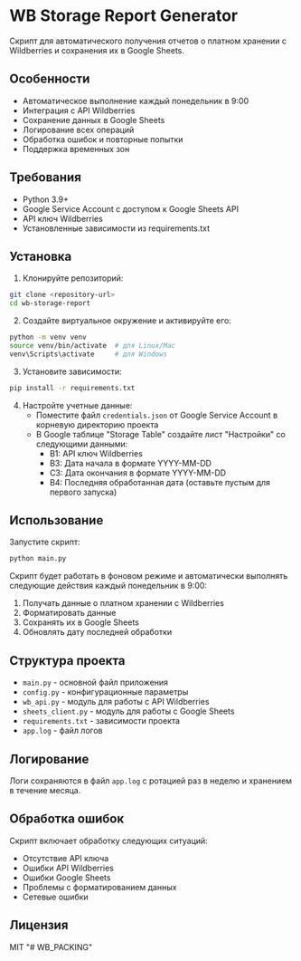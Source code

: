 # WB Storage Report Generator

Скрипт для автоматического получения отчетов о платном хранении с Wildberries и сохранения их в Google Sheets.

## Особенности

- Автоматическое выполнение каждый понедельник в 9:00
- Интеграция с API Wildberries
- Сохранение данных в Google Sheets
- Логирование всех операций
- Обработка ошибок и повторные попытки
- Поддержка временных зон

## Требования

- Python 3.9+
- Google Service Account с доступом к Google Sheets API
- API ключ Wildberries
- Установленные зависимости из requirements.txt

## Установка

1. Клонируйте репозиторий:
```bash
git clone <repository-url>
cd wb-storage-report
```

2. Создайте виртуальное окружение и активируйте его:
```bash
python -m venv venv
source venv/bin/activate  # для Linux/Mac
venv\Scripts\activate     # для Windows
```

3. Установите зависимости:
```bash
pip install -r requirements.txt
```

4. Настройте учетные данные:
   - Поместите файл `credentials.json` от Google Service Account в корневую директорию проекта
   - В Google таблице "Storage Table" создайте лист "Настройки" со следующими данными:
     - B1: API ключ Wildberries
     - B3: Дата начала в формате YYYY-MM-DD
     - C3: Дата окончания в формате YYYY-MM-DD
     - B4: Последняя обработанная дата (оставьте пустым для первого запуска)

## Использование

Запустите скрипт:
```bash
python main.py
```

Скрипт будет работать в фоновом режиме и автоматически выполнять следующие действия каждый понедельник в 9:00:
1. Получать данные о платном хранении с Wildberries
2. Форматировать данные
3. Сохранять их в Google Sheets
4. Обновлять дату последней обработки

## Структура проекта

- `main.py` - основной файл приложения
- `config.py` - конфигурационные параметры
- `wb_api.py` - модуль для работы с API Wildberries
- `sheets_client.py` - модуль для работы с Google Sheets
- `requirements.txt` - зависимости проекта
- `app.log` - файл логов

## Логирование

Логи сохраняются в файл `app.log` с ротацией раз в неделю и хранением в течение месяца.

## Обработка ошибок

Скрипт включает обработку следующих ситуаций:
- Отсутствие API ключа
- Ошибки API Wildberries
- Ошибки Google Sheets
- Проблемы с форматированием данных
- Сетевые ошибки

## Лицензия

MIT "# WB_PACKING" 
